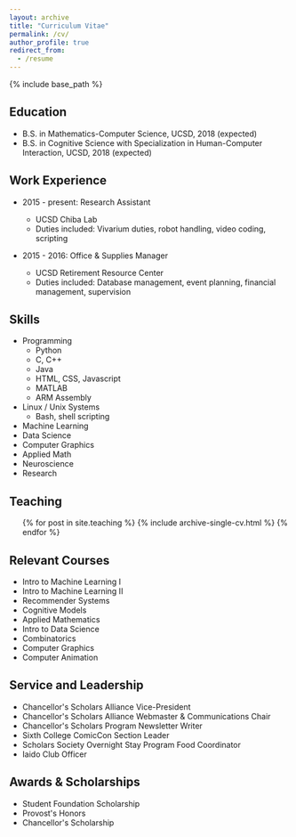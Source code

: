 ```yaml
---
layout: archive
title: "Curriculum Vitae"
permalink: /cv/
author_profile: true
redirect_from:
  - /resume
---
```


{% include base_path %}


Education
------
* B.S. in Mathematics-Computer Science, UCSD, 2018 (expected)
* B.S. in Cognitive Science with Specialization in Human-Computer Interaction, UCSD, 2018 (expected)


Work Experience
------
* 2015 - present: Research Assistant
  * UCSD Chiba Lab
  * Duties included: Vivarium duties, robot handling, video coding, scripting

* 2015 - 2016: Office & Supplies Manager
  * UCSD Retirement Resource Center
  * Duties included: Database management, event planning, financial management, supervision
  
  
Skills
------
* Programming
  * Python
  * C, C++
  * Java
  * HTML, CSS, Javascript
  * MATLAB
  * ARM Assembly
* Linux / Unix Systems
  * Bash, shell scripting
* Machine Learning
* Data Science
* Computer Graphics
* Applied Math
* Neuroscience
* Research


Teaching
------
  <ul>{% for post in site.teaching %}
    {% include archive-single-cv.html %}
  {% endfor %}</ul>
  
  
Relevant Courses
------
* Intro to Machine Learning I
* Intro to Machine Learning II
* Recommender Systems
* Cognitive Models
* Applied Mathematics
* Intro to Data Science
* Combinatorics
* Computer Graphics
* Computer Animation

  
Service and Leadership
------
* Chancellor's Scholars Alliance Vice-President
* Chancellor's Scholars Alliance Webmaster & Communications Chair
* Chancellor's Scholars Program Newsletter Writer
* Sixth College ComicCon Section Leader
* Scholars Society Overnight Stay Program Food Coordinator
* Iaido Club Officer


Awards & Scholarships
------
* Student Foundation Scholarship
* Provost's Honors
* Chancellor's Scholarship
